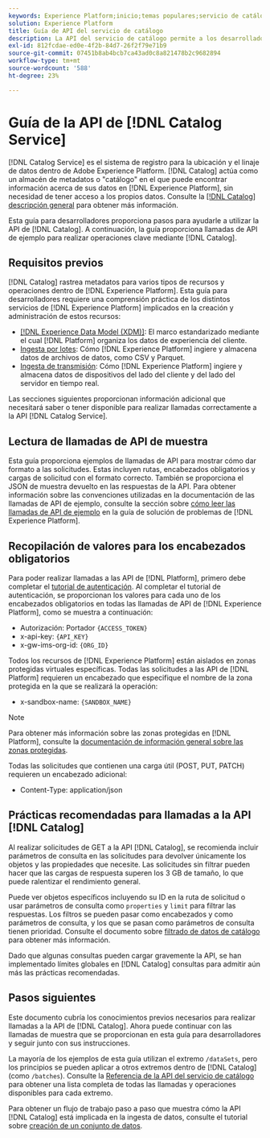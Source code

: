 ```yaml
---
keywords: Experience Platform;inicio;temas populares;servicio de catálogo;catálogo;servicio de catálogo;catálogo
solution: Experience Platform
title: Guía de API del servicio de catálogo
description: La API del servicio de catálogo permite a los desarrolladores administrar los metadatos del conjunto de datos en Adobe Experience Platform. Siga esta guía para aprender a realizar operaciones clave con la API.
exl-id: 812fcdae-ed0e-4f2b-84d7-26f2f79e71b9
source-git-commit: 07451b8ab4bcb7ca43ad0c8a821478b2c9682894
workflow-type: tm+mt
source-wordcount: '588'
ht-degree: 23%

---
```


# Guía de la API de [!DNL Catalog Service]

[!DNL Catalog Service] es el sistema de registro para la ubicación y el linaje de datos dentro de Adobe Experience Platform. [!DNL Catalog] actúa como un almacén de metadatos o &quot;catálogo&quot; en el que puede encontrar información acerca de sus datos en [!DNL Experience Platform], sin necesidad de tener acceso a los propios datos. Consulte la [[!DNL Catalog] descripción general](../home.md) para obtener más información.

Esta guía para desarrolladores proporciona pasos para ayudarle a utilizar la API de [!DNL Catalog]. A continuación, la guía proporciona llamadas de API de ejemplo para realizar operaciones clave mediante [!DNL Catalog].

## Requisitos previos

[!DNL Catalog] rastrea metadatos para varios tipos de recursos y operaciones dentro de [!DNL Experience Platform]. Esta guía para desarrolladores requiere una comprensión práctica de los distintos servicios de [!DNL Experience Platform] implicados en la creación y administración de estos recursos:

* [[!DNL Experience Data Model (XDM)]](../../xdm/home.md): El marco estandarizado mediante el cual [!DNL Platform] organiza los datos de experiencia del cliente.
* [Ingesta por lotes](../../ingestion/batch-ingestion/overview.md): Cómo [!DNL Experience Platform] ingiere y almacena datos de archivos de datos, como CSV y Parquet.
* [Ingesta de transmisión](../../ingestion/streaming-ingestion/overview.md): Cómo [!DNL Experience Platform] ingiere y almacena datos de dispositivos del lado del cliente y del lado del servidor en tiempo real.

Las secciones siguientes proporcionan información adicional que necesitará saber o tener disponible para realizar llamadas correctamente a la API [!DNL Catalog Service].

## Lectura de llamadas de API de muestra

Esta guía proporciona ejemplos de llamadas de API para mostrar cómo dar formato a las solicitudes. Estas incluyen rutas, encabezados obligatorios y cargas de solicitud con el formato correcto. También se proporciona el JSON de muestra devuelto en las respuestas de la API. Para obtener información sobre las convenciones utilizadas en la documentación de las llamadas de API de ejemplo, consulte la sección sobre [cómo leer las llamadas de API de ejemplo](../../landing/troubleshooting.md#how-do-i-format-an-api-request) en la guía de solución de problemas de [!DNL Experience Platform].

## Recopilación de valores para los encabezados obligatorios

Para poder realizar llamadas a las API de [!DNL Platform], primero debe completar el [tutorial de autenticación](https://www.adobe.com/go/platform-api-authentication-en). Al completar el tutorial de autenticación, se proporcionan los valores para cada uno de los encabezados obligatorios en todas las llamadas de API de [!DNL Experience Platform], como se muestra a continuación:

* Autorización: Portador `{ACCESS_TOKEN}`
* x-api-key: `{API_KEY}`
* x-gw-ims-org-id: `{ORG_ID}`

Todos los recursos de [!DNL Experience Platform] están aislados en zonas protegidas virtuales específicas. Todas las solicitudes a las API de [!DNL Platform] requieren un encabezado que especifique el nombre de la zona protegida en la que se realizará la operación:

* x-sandbox-name: `{SANDBOX_NAME}`

>[!NOTE]
>
>Para obtener más información sobre las zonas protegidas en [!DNL Platform], consulte la [documentación de información general sobre las zonas protegidas](../../sandboxes/home.md).

Todas las solicitudes que contienen una carga útil (POST, PUT, PATCH) requieren un encabezado adicional:

* Content-Type: application/json

## Prácticas recomendadas para llamadas a la API [!DNL Catalog]

Al realizar solicitudes de GET a la API [!DNL Catalog], se recomienda incluir parámetros de consulta en las solicitudes para devolver únicamente los objetos y las propiedades que necesite. Las solicitudes sin filtrar pueden hacer que las cargas de respuesta superen los 3 GB de tamaño, lo que puede ralentizar el rendimiento general.

Puede ver objetos específicos incluyendo su ID en la ruta de solicitud o usar parámetros de consulta como `properties` y `limit` para filtrar las respuestas. Los filtros se pueden pasar como encabezados y como parámetros de consulta, y los que se pasan como parámetros de consulta tienen prioridad. Consulte el documento sobre [filtrado de datos de catálogo](filter-data.md) para obtener más información.

Dado que algunas consultas pueden cargar gravemente la API, se han implementado límites globales en [!DNL Catalog] consultas para admitir aún más las prácticas recomendadas.

## Pasos siguientes

Este documento cubría los conocimientos previos necesarios para realizar llamadas a la API de [!DNL Catalog]. Ahora puede continuar con las llamadas de muestra que se proporcionan en esta guía para desarrolladores y seguir junto con sus instrucciones.

La mayoría de los ejemplos de esta guía utilizan el extremo `/dataSets`, pero los principios se pueden aplicar a otros extremos dentro de [!DNL Catalog] (como `/batches`). Consulte la [Referencia de la API del servicio de catálogo](https://www.adobe.io/experience-platform-apis/references/catalog/) para obtener una lista completa de todas las llamadas y operaciones disponibles para cada extremo.

Para obtener un flujo de trabajo paso a paso que muestra cómo la API [!DNL Catalog] está implicada en la ingesta de datos, consulte el tutorial sobre [creación de un conjunto de datos](../datasets/create.md).
